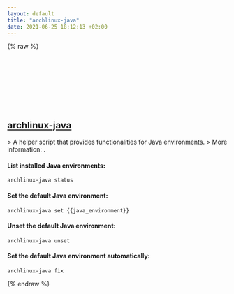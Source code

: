 ```yaml
---
layout: default
title: "archlinux-java"
date: 2021-06-25 18:12:13 +02:00
---
```

{% raw %}
<h2 id="archlinux-java">
  <a href="/en/linux/archlinux-java.html">archlinux-java</a> <a href="#archlinux-java"><svg class="icon">
    <use href="/assets/images/unicode_sprite.svg#link" />
  </svg></a>
</h2>
> A helper script that provides functionalities for Java environments.
> More information: <https://github.com/michaellass/archlinux-java-run>.

#### List installed Java environments:
```shell
archlinux-java status
```
#### Set the default Java environment:
```shell
archlinux-java set {{java_environment}}
```
#### Unset the default Java environment:
```shell
archlinux-java unset
```
#### Set the default Java environment automatically:
```shell
archlinux-java fix
```
{% endraw %}